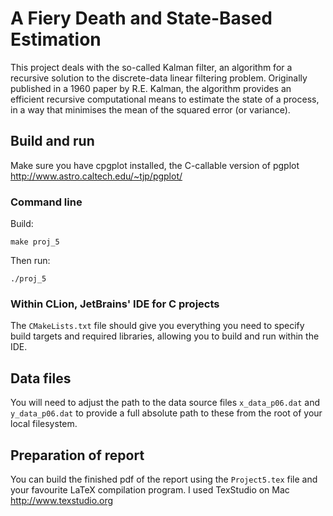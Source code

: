 # A Fiery Death and State-Based Estimation
This project deals with the so-called Kalman filter, an algorithm for a recursive solution to the discrete-data linear filtering problem. Originally published in a 1960 paper by R.E. Kalman, the algorithm provides an efficient recursive computational means to estimate the state of a process, in a way that minimises the mean of the squared error (or variance).

## Build and run
Make sure you have cpgplot installed, the C-callable version of pgplot <http://www.astro.caltech.edu/~tjp/pgplot/>

### Command line
Build:
```
make proj_5
```

Then run:
```
./proj_5
```

### Within CLion, JetBrains' IDE for C projects
The `CMakeLists.txt` file should give you everything you need to specify build targets and required libraries, allowing you to build and run within the IDE.

## Data files
You will need to adjust the path to the data source files `x_data_p06.dat` and `y_data_p06.dat` to provide a full absolute path to these from the root of your local filesystem.

## Preparation of report
You can build the finished pdf of the report using the `Project5.tex` file and your favourite LaTeX compilation program. I used TexStudio on Mac <http://www.texstudio.org>
